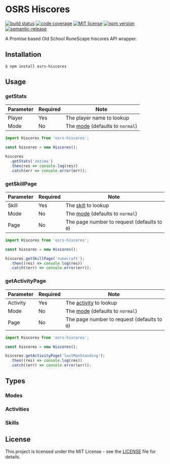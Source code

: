 # OSRS Hiscores

[![build status][build-badge]][build]
[![code coverage][coverage-badge]][coverage]
[![MIT license][license-badge]][license]
[![npm version][version-badge]][version]
[![semantic-release][release-badge]][release]

A Promise based Old School RuneScape hiscores API wrapper.

## Installation

```
$ npm install osrs-hiscores
```

## Usage

### getStats

| Parameter | Required | Note                                        |
| --------- | -------- | ------------------------------------------- |
| Player    | Yes      | The player name to lookup                   |
| Mode      | No       | The [mode](###Modes) (defaults to `normal`) |

```ts
import Hiscores from 'osrs-hiscores';

const hiscores = new Hiscores();

hiscores
  .getStats('zezima')
  .then(res => console.log(res))
  .catch(err => console.error(err));
```

### getSkillPage

| Parameter | Required | Note                                         |
| --------- | -------- | -------------------------------------------- |
| Skill     | Yes      | The [skill](###Skills) to lookup             |
| Mode      | No       | The [mode](###Modes) (defaults to `normal`)  |
| Page      | No       | The page number to request (defaults to `0`) |

```ts
import Hiscores from 'osrs-hiscores';

const hiscores = new Hiscores();

hiscores.getSkillPage('runecraft');
  .then((res) => console.log(res))
  .catch((err) => console.error(err));
```

### getActivityPage

| Parameter | Required | Note                                         |
| --------- | -------- | -------------------------------------------- |
| Activity  | Yes      | The [activity](###Activities) to lookup      |
| Mode      | No       | The [mode](###Modes) (defaults to `normal`)  |
| Page      | No       | The page number to request (defaults to `0`) |

```ts
import Hiscores from 'osrs-hiscores';

const hiscores = new Hiscores();

hiscores.getActivityPage('lastManStanding');
  .then((res) => console.log(res))
  .catch((err) => console.error(err));
```

## Types

### Modes

### Activities

### Skills

## License

This project is licensed under the MIT License - see the [LICENSE](LICENSE) file for details.

<!-- badges -->

[build-badge]: https://img.shields.io/github/workflow/status/osrslogs/osrs-hiscores/CI/master
[build]: https://github.com/osrslogs/osrs-hiscores/actions?query=branch%3Amaster
[coverage-badge]: https://img.shields.io/codecov/c/github/osrslogs/osrs-hiscores/master
[coverage]: https://codecov.io/github/osrslogs/osrs-hiscores/branch/master
[license-badge]: https://img.shields.io/badge/license-MIT-blue.svg
[license]: LICENSE
[version-badge]: https://img.shields.io/npm/v/osrs-hiscores
[version]: https://www.npmjs.com/package/osrs-hiscores
[release-badge]: https://img.shields.io/badge/%20%20%F0%9F%93%A6%F0%9F%9A%80-semantic--release-e10079.svg
[release]: https://github.com/semantic-release/semantic-release
